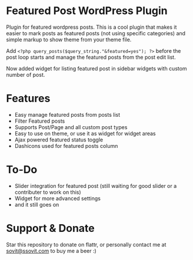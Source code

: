 Featured Post WordPress Plugin
=============

Plugin for featured wordpress posts. This is a cool plugin that makes it easier to mark posts as featured posts (not using specific categories) and simple markup to show theme from your theme file.

Add `<?php query_posts($query_string."&featured=yes"); ?>` before the post loop starts and manage the featured posts from the post edit list.

Now added widget for listing featured post in sidebar widgets with custom number of post.

Features
=============

- Easy manage featured posts from posts list
- Filter Featured posts
- Supports Post/Page and all custom post types
- Easy to use on theme, or use it as widget for widget areas
- Ajax powered featured status toggle
- Dashicons used for featured posts column


To-Do
============

- Slider integration for featured post (still waiting for good slider or a contributer to work on this)
- Widget for more advanced settings
- and it still goes on


Support & Donate
=============

Star this repository to donate on flattr, or personally contact me at sovit@ssovit.com to buy me a beer :)
